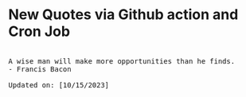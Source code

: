 # New Quotes via Github action and Cron Job

<pre>
<!-- #quote -->
A wise man will make more opportunities than he finds.
- Francis Bacon

Updated on: [10/15/2023]
<!-- #quoteEnd -->
</pre>
